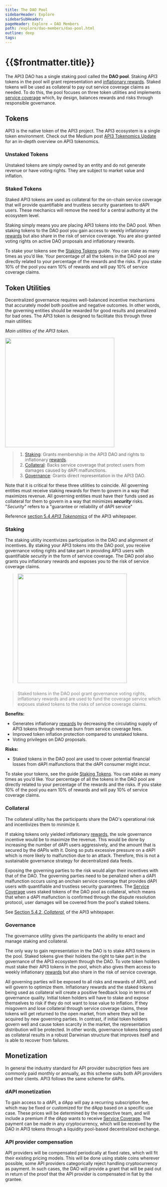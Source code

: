 ```yaml
---
title: The DAO Pool
sidebarHeader: Explore
sidebarSubHeader:
pageHeader: Explore → DAO Members
path: /explore/dao-members/dao-pool.html
outline: deep
tags:
---
```


<PageHeader/>

<SearchHighlight/>

<FlexStartTag/>

# {{$frontmatter.title}}

The API3 DAO has a single staking pool called the **DAO pool**. Staking API3
tokens in the pool will grant representation and
[inflationary rewards](/explore/dao-members/rewards.md). Staked tokens will be
used as collateral to pay out service coverage claims as needed. To do this, the
pool focuses on three token utilities and implements
[service coverage](/explore/dapis/using-dapis.md) which, by design, balances
rewards and risks through responsible governance.

## Tokens

API3 is the native token of the API3 project. The API3 ecosystem is a single
token environment. Check out the Medium post
[API3 Tokenomics Update](https://medium.com/api3/api3-tokenomics-update-f032d6e49b30)
for an in-depth overview on API3 tokenomics.

### Unstaked Tokens

Unstaked tokens are simply owned by an entity and do not generate revenue or
have voting rights. They are subject to market value and inflation.

### Staked Tokens

Staked API3 tokens are used as collateral for the on-chain service coverage that
will provide quantifiable and trustless security guarantees to dAPI users. These
mechanics will remove the need for a central authority at the ecosystem level.

Staking simply means you are placing API3 tokens into the DAO pool. When staking
tokens to the DAO pool you gain access to weekly inflationary
[rewards](/explore/dao-members/rewards.md) but also share in the risk of service
coverage. You are also granted voting rights on active DAO proposals and
inflationary rewards.

To stake your tokens see the [Staking Tokens](/guides/dao-members/staking.md)
guide. You can stake as many times as you’d like. Your percentage of all the
tokens in the DAO pool are directly related to your percentage of the rewards
and the risks. If you stake 10% of the pool you earn 10% of rewards and will pay
10% of service coverage claims.

## Token Utilities

Decentralized governance requires well-balanced incentive mechanisms that
accurately model both positive and negative outcomes. In other words, the
governing entities should be rewarded for good results and penalized for bad
ones. The API3 token is designed to facilitate this through three main
utilities:

_Main utilities of the API3 token._

<img src="../assets/images/07-b-The_DAO_pool-Token_Utilities.png" style="width:350px">

> 1. [Staking](/explore/dao-members/dao-pool.md#staking): Grants membership in
>    the API3 DAO and rights to inflationary
>    [rewards](/explore/dao-members/rewards.md).
> 1. [Collateral](/explore/dao-members/dao-pool.md#collateral): Backs service
>    coverage that protect users from damages caused by dAPI malfunctions.
> 1. [Governance](/explore/dao-members/dao-pool.md#governance): Grants direct
>    representation in the API3 DAO.

Note that it is critical for these three utilities to coincide. All governing
entities must receive staking rewards for them to govern in a way that maximizes
revenue. All governing entities must have their funds used as collateral for
them to govern in a way that minimizes **_security_** risks. "_Security_" refers
to a "guarantee or reliability of dAPI service"

Reference <a href="/api3-whitepaper-v1.0.3.pdf#page=25" target="_blank">section
5.4 _API3 Tokenomics_</a> of the API3 whitepaper.

### Staking

The staking utility incentivizes participation in the DAO and alignment of
incentives. By staking your API3 tokens into the DAO pool, you receive
governance voting rights and take part in providing API3 users with quantifiable
_security_ in the form of service coverage. The DAO pool also grants you
inflationary rewards and exposes you to the risk of service coverage claims.

> <img src="../assets/images/07-a-The_DAO_pool-Staking.png" width="350"/>

> <p class="diagram-line" style="color:gray;margin-top:25px;">Staked tokens in the DAO pool grant 
> governance voting rights, inflationary rewards and are used to fund the coverage 
> service which exposes staked tokens to the risks of service coverage claims.</p>

**Benefits:**

- Generates inflationary [rewards](/explore/dao-members/rewards.md) by
  decreasing the circulating supply of API3 tokens through revenue burn from
  service coverage fees.
- Improved token inflation protection compared to unstaked tokens.
- Voting privileges on DAO proposals.

**Risks:**

- Staked tokens in the DAO pool are used to cover potential financial losses
  from dAPI malfunctions that the dAPI consumer might incur.

To stake your tokens, see the guide
[Staking Tokens](/guides/dao-members/staking.md). You can stake as many times as
you’d like. Your percentage of all the tokens in the DAO pool are directly
related to your percentage of the rewards and the risks. If you stake 10% of the
pool you earn 10% of rewards and will pay 10% of service coverage claims.

### Collateral

The collateral utility has the participants share the DAO's operational risk and
incentivizes them to minimize it.

If staking tokens only yielded inflationary
[rewards](/explore/dao-members/rewards.md), the sole governance incentive would
be to maximize the revenue. This would be done by increasing the number of dAPI
users aggressively, and the amount that is secured by the dAPIs with it. Doing
so puts excessive pressure on a dAPI which is more likely to malfunction due to
an attack. Therefore, this is not a sustainable governance strategy for
decentralized data feeds.

Exposing the governing parties to the risk would align their incentives with
that of the DAO. The governing parties need to be penalized when a dAPI
malfunction occurs using an onchain service coverage that provides dAPI users
with quantifiable and trustless security guarantees. The
[Service Coverage](/explore/dapis/using-dapis.md) uses staked tokens of the DAO
pool as collateral, which means that when a dAPI malfunction is confirmed
through the dispute resolution protocol, user damages will be covered from the
pool's staked tokens.

See <a href="/api3-whitepaper-v1.0.3.pdf#page=27" target="_blank">Section 5.4.2,
_Collateral_</a>, of the API3 whitepaper.

### Governance

The governance utility gives the participants the ability to enact and manage
staking and collateral.

The only way to gain representation in the DAO is to stake API3 tokens in the
pool. Staked tokens give their holders the right to take part in the governance
of the API3 ecosystem through the DAO. To vote token holders must stake their
API3 tokens in the pool, which also gives them access to weekly inflationary
[rewards](/explore/dao-members/rewards.md) but also share in the risk of service
coverage.

All governing parties will be exposed to all risks and rewards of API3, and will
govern to optimize them. Inflationary rewards and the staked tokens being used
as collateral will create a positive feedback loop in terms of governance
quality. Initial token holders will have to stake and expose themselves to risk
if they do not want to lose value to inflation. If they misgovern and lose
collateral through service coverage claims, these tokens will get returned to
the open market, from where they will be acquired by new governing parties. In
contrast, if initial token holders govern well and cause token scarcity in the
market, the representation distribution will be protected. In other words,
governance tokens being used as collateral results in a robust Darwinian
structure that improves itself and is able to recover from failures.

## Monetization

In general the industry standard for API provider subscription fees are commonly
paid monthly or annually, as this scheme suits both API providers and their
clients. API3 follows the same scheme for dAPIs.

### dAPI monetization

To gain access to a dAPI, a dApp will pay a recurring subscription fee, which
may be fixed or customized for the dApp based on a specific use case. These
prices will be determined by the respective team, and will include a premium if
the dApp wants to receive [Service Coverage](/explore/dapis/using-dapis.md). The
payment can be made in any cryptocurrency, which will be received by the DAO in
API3 tokens through a liquidity pool-based decentralized exchange.

### API provider compensation

API providers will be compensated periodically at fixed rates, which will fit
their existing pricing models. This will be done using stable coins wherever
possible, some API providers categorically reject handling cryptocurrency as
payment. In such cases, the DAO will provide a grant that will be paid out in
return of the proof that the API provider is compensated in fiat by the grantee.

<FlexEndTag/>
